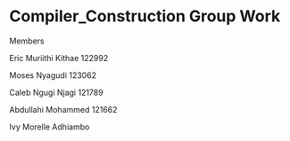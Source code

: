 # Compiler_Construction Group Work
Members

Eric Muriithi Kithae 122992

Moses Nyagudi  123062

Caleb Ngugi Njagi 121789

Abdullahi Mohammed 121662

Ivy Morelle Adhiambo
